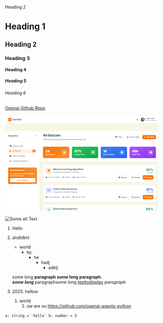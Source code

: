 Heading 2


# Heading 1

## Heading 2

### Heading 3

#### Heading 4


##### Heading 5

###### Heading 6


[Openai Github Repo](https://github.com/openai-agents-python "hello from link")

[![Some alt Text](./Screenshot%202025-09-14%20075709.png 'Hello this is tooltip')](https://github.com/openai-agents-python)

![Some alt Text](C:\Users\pc\OneDrive\Pictures\Screenshots\Screenshot%202025-09-14%20075709.png 'Hello this is tooltip') 



1. Hello
2. ahdldkhl
    - world
      - by 
        - he
          - hadj
              - adklj

    some long __paragraph some long paragraph.__  
    ***some long*** paragraphsome long [texttodisplay][1] _paragraph_


1. 2025\. hellow
    1. world
        1. ow are ou  https://github.com/openai-agents-python




``
a: string = `hello`
b: number = 3
``

[1]: <https://github.com/openai-agents-python> "hello"